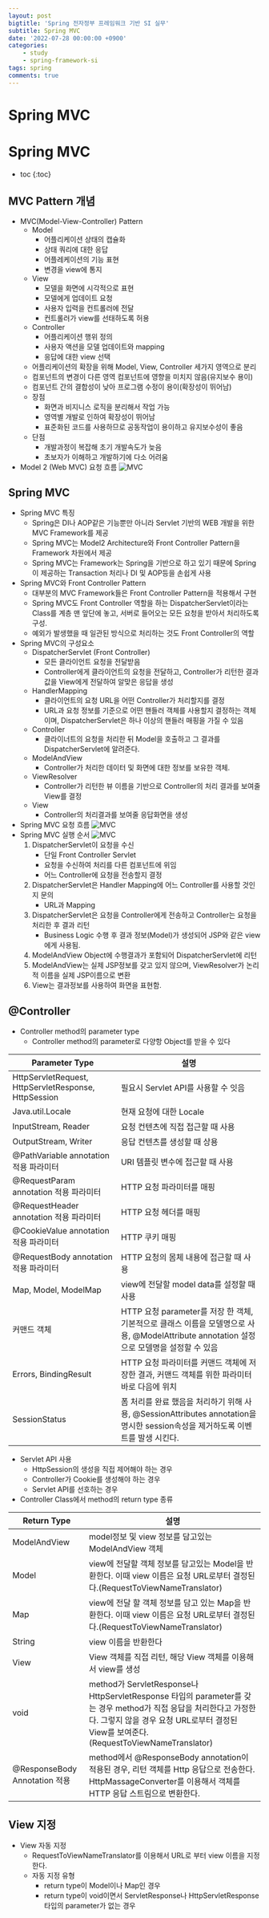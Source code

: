 ```yaml
---
layout: post
bigtitle: 'Spring 전자정부 프레임워크 기반 SI 실무'
subtitle: Spring MVC
date: '2022-07-28 00:00:00 +0900'
categories:
    - study
    - spring-framework-si
tags: spring
comments: true
---
```


# Spring MVC

# Spring MVC
* toc
{:toc}

## MVC Pattern 개념
+ MVC(Model-View-Controller) Pattern
  + Model
    + 어플리케이션 상태의 캡슐화
    + 상태 쿼리에 대한 응답
    + 어플레케이션의 기능 표현
    + 변경을 view에 통지
  + View
    + 모델을 화면에 시각적으로 표현
    + 모델에게 업데이트 요청
    + 사용자 입력을 컨트롤러에 전달
    + 컨트롤러가 view를 선태하도록 허용
  + Controller
    + 어플리케이션 행위 정의
    + 사용자 액션을 모델 업데이트와 mapping
    + 응답에 대한 view 선택
  + 어플리케이션의 확장을 위해 Model, View, Controller 세가지 영역으로 분리
  + 컴포넌트의 변경이 다른 영역 컴포넌트에 영향을 미치지 않음(유지보수 용이)
  + 컴포넌트 간의 결합성이 낮아 프로그램 수정이 용이(확장성이 뛰어남)
  + 장점
    + 화면과 비지니스 로직을 분리해서 작업 가능
    + 영역별 개발로 인하여 확장성이 뛰어남
    + 표준화된 코드를 사용하므로 공동작업이 용이하고 유지보수성이 좋음
  + 단점
    + 개발과정이 복잡해 초기 개발속도가 늦음
    + 초보자가 이해하고 개발하기에 다소 어려움
+ Model 2 (Web MVC) 요청 흐름
![MVC](/assets/img/springFramework/mvc.png)

## Spring MVC
+ Spring MVC 특징
  + Spring은 DI나 AOP같은 기능뿐만 아니라 Servlet 기반의 WEB 개발을 위한 MVC Framework를 제공 
  + Spring MVC는 Model2 Architecture와 Front Controller Pattern을 Framework 차원에서 제공
  + Spring MVC는 Framework는 Spring을 기반으로 하고 있기 때문에 Spring이 제공하는 Transaction 처리나 DI 및 AOP등을 손쉽게 사용
+ Spring MVC와 Front Controller Pattern
  + 대부분의 MVC Framework들은 Front Controller Pattern을 적용해서 구현
  + Spring MVC도 Front Controller 역할을 하는 DispatcherServlet이라는 Class를 계층 맨 앞단에 놓고, 서버로 들어오는 모든 요청을 받아서 처리하도록 구성.
  + 예외가 발생했을 때 일관된 방식으로 처리하는 것도 Front Controller의 역할
+ Spring MVC의 구성요소
  + DispatcherServlet (Front Controller)
    + 모든 클라이언트 요청을 전달받음
    + Controller에게 클라이언트의 요청을 전달하고, Controller가 리턴한 결과값을 View에게 전달하여 알맞은 응답을 생성
  + HandlerMapping
    + 클라이언트의 요청 URL을 어떤 Controller가 처리할지를 결정
    + URL과 요청 정보를 기준으로 어떤 핸들러 객체를 사용할지 결정하는 객체이며, DispatcherServlet은 하나 이상의 핸들러 매핑을 가질 수 있음
  + Controller
    + 클라이너트의 요청을 처리한 뒤 Model을 호출하고 그 결과를 DispatcherServlet에 알려준다.
  + ModelAndView
    + Controller가 처리한 데이터 및 화면에 대한 정보를 보유한 객체.
  + ViewResolver
    + Controller가 리턴한 뷰 이름을 기반으로 Controller의 처리 결과를 보여줄 View를 결정
  + View
    + Controller의 처리결과를 보여줄 응답화면을 생성
+ Spring MVC 요청 흐름
![MVC](/assets/img/springFramework/mvc2.png)
+ Spring MVC 실행 순서
![MVC](/assets/img/springFramework/mvc3.png)
  1. DispatcherServlet이 요청을 수신
     + 단일 Front Controller Servlet
     + 요청을 수신하여 처리를 다른 컴포넌트에 위임
     + 어느 Controller에 요청을 전송할지 결정
  2. DispatcherServlet은 Handler Mapping에 어느 Controller를 사용할 것인지 문의
     + URL과 Mapping
  3. DispatcherServlet은 요청을 Controller에게 전송하고 Controller는 요청을 처리한 후 결과 리턴
     + Business Logic 수행 후 결과 정보(Model)가 생성되어 JSP와 같은 view에게 사용됨.
  4. ModelAndView Object에 수행결과가 포함되어 DispatcherServlet에 리턴
  5. ModelAndView는 실제 JSP정보를 갖고 있지 않으며, ViewResolver가 논리적 이름을 실제 JSP이름으로 변환
  6. View는 결과정보를 사용하여 화면을 표현함.

## @Controller
+ Controller method의 parameter type
  + Controller method의 parameter로 다양항 Object를 받을 수 있다

| Parameter Type                                        | 설명                                                                                                |
|-------------------------------------------------------|---------------------------------------------------------------------------------------------------|
| HttpServletRequest, HttpServletResponse, HttpSession  | 필요시 Servlet API를 사용할 수 잇음                                                                         |
| Java.util.Locale                                      | 현재 요청에 대한 Locale                                                                                  |
| InputStream, Reader                                   | 요청 컨텐츠에 직접 접근할 때 사용                                                                               |
| OutputStream, Writer                                  | 응답 컨텐츠를 생성할 때 상용                                                                                  |
| @PathVariable annotation 적용 파라미터                      | URI 템플릿 변수에 접근할 때 사용                                                                              |
| @RequestParam annotation 적용 파라미터                      | HTTP 요청 파라미터를 매핑                                                                                  |
| @RequestHeader annotation 적용 파라미터                     | HTTP 요청 헤더를 매핑                                                                                    |
| @CookieValue annotation 적용 파라미터                       | HTTP 쿠키 매핑                                                                                        |
| @RequestBody annotation 적용 파라미터                       | HTTP 요청의 몸체 내용에 접근할 때 사용                                                                          |
| Map, Model, ModelMap                                  | view에 전달할 model data를 설정할 때 사용                                                                    |
| 커맨드 객체                                                | HTTP 요청 parameter를 저장 한 객체, 기본적으로 클래스 이름을 모델명으로 사용, @ModelAttribute annotation 설정으로 모델명을 설정할 수 있음 |
| Errors, BindingResult                                 | HTTP 요청 파라미터를 커맨드 객체에 저장한 결과, 커맨드 객체를 위한 파라미터 바로 다음에 위치                                           |
| SessionStatus                                         | 폼 처리를 완료 했음을 처리하기 위해 사용, @SessionAttributes annotation을 명시한 session속성을 제거하도록 이벤트를 발생 시킨다.         |


+ Servlet API 사용
  + HttpSession의 생성을 직접 제어해야 하는 경우
  + Controller가 Cookie를 생성해야 하는 경우
  + Servlet API를 선호하는 경우
+ Controller Class에서 method의 return type 종류

| Return Type                 | 설명                                                                                                                                                            |
|-----------------------------|---------------------------------------------------------------------------------------------------------------------------------------------------------------|
| ModelAndView                | model정보 및 view 정보를 담고있는 ModelAndView 객체                                                                                                                       |
| Model                       | view에 전달할 객체 정보를 담고있는 Model을 반환한다. 이때 view 이름은 요청 URL로부터 결정된다.(RequestToViewNameTranslator)                                                                   |
| Map                         | view에 전달 할 객체 정보를 담고 있는 Map을 반환한다. 이때 view 이름은 요청 URL로부터 결정된다.(RequestToViewNameTranslator)                                                                   |
| String                      | view 이름을 반환한다                                                                                                                                                 |
| View                        | View 객체를 직접 리턴, 해당 View 객체를 이용해서 view를 생성                                                                                                                     |
| void                        | method가 ServletResponse나 HttpServletResponse 타입의 parameter를 갖는 경우 method가 직접 응답을 처리한다고 가정한다. 그렇지 않을 경우 요청 URL로부터 결정된 View를 보여준다.(RequestToViewNameTranslator) |
| @ResponseBody Annotation 적용 | method에서 @ResponseBody annotation이 적용된 경우, 리턴 객체를 Http 응답으로 전송한다. HttpMassageConverter를 이용해서 객체를 HTTP 응답 스트림으로 변환한다.                                          | 

## View 지정
+ View 자동 지정
  + RequestToViewNameTranslator를 이용해서 URL로 부터  view 이름을 지정한다.
  + 자동 지정 유형
    + return type이 Model이나 Map인 경우
    + return type이 void이면서 ServletResponse나 HttpServletResponse 타입의 parameter가 없는 경우